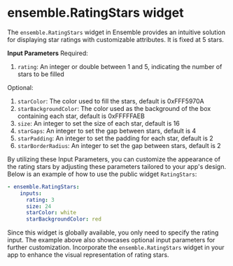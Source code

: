 # ensemble.RatingStars widget

The `ensemble.RatingStars` widget in Ensemble provides an intuitive solution for displaying star ratings with customizable attributes. It is fixed at 5 stars. 

**Input Parameters**
Required:
1. `rating`: An integer or double between 1 and 5, indicating the number of stars to be filled

Optional:
1. `starColor`: The color used to fill the stars, default is 0xFFF5970A
2. `starBackgroundColor`: The color used as the background of the box containing each star, default is 0xFFFFFAEB
3. `size`: An integer to set the size of each star, default is 16
4. `starGaps`: An integer to set the gap between stars, default is 4
5. `starPadding`: An integer to set the padding for each star, default is 2
6. `starBorderRadius`: An integer to set the gap between stars, default is 2

By utilizing these Input Parameters, you can customize the appearance of the rating stars by adjusting these parameters tailored to your app's design. Below is an example of how to use the public widget `RatingStars`:
```yaml
- ensemble.RatingStars:
    inputs: 
      rating: 3
      size: 24
      starColor: white
      starBackgroundColor: red
```
Since this widget is globally available, you only need to specify the rating input. The example above also showcases optional input parameters for further customization. Incorporate the `ensemble.RatingStars` widget in your app to enhance the visual representation of rating stars.
